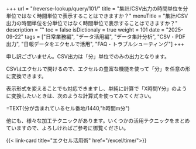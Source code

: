 +++
url = "/reverse-lookup/query/101/"
title = "集計/CSV出力の時間単位を分単位ではなく時間単位で表示することはできますか？"
menuTitle = "集計/CSV出力の時間単位を分単位ではなく時間単位で表示することはできますか？"
description = ""
toc = false
isDictionaly = true
weight = 101
date = "2025-09-22"
tags = ["日常業務編", "データ活用編", "データ集計分析", "CSV・PDF出力", "日報データをエクセルで活用", "FAQ・トラブルシューティング"]
+++

申し訳ございません。CSV出力は「分」単位でのみの出力となります。

CSVはエクセルで開けるので、エクセルの豊富な機能を使って「分」を任意の形に変換できます。

表示形式を変えることでも対応できますし、単純に計算で「X時間Y分」のように変換したいときは、次のような計算式を使ってみてください。

=TEXT(分が含まれているセル番地/1440,"h時間m分")

他にも、様々な加工テクニックがあります。いくつかの活用テクニックをまとめていますので、よろしければご参考に御覧ください。

{{< link-card title="エクセル活用術"    href="/excel/time/">}}
